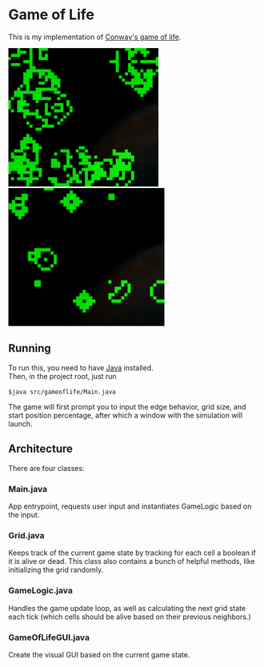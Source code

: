 # Game of Life
This is my implementation of [Conway's game of life](https://en.wikipedia.org/wiki/Conway%27s_Game_of_Life).  
<p float="left">
  <img src="resources/image.png" width="300"/>
  <img src="resources/image2.png" width="312"/>
</p>

## Running
To run this, you need to have [Java](https://www.oracle.com/java/technologies/downloads/) installed.  
Then, in the project root, just run  
```
$java src/gameoflife/Main.java
``` 
The game will first prompt you to input the edge behavior, grid size, and start position percentage, after which a window with the simulation will launch.

## Architecture
There are four classes:

### Main.java
App entrypoint, requests user input and instantiates GameLogic based on the input.

### Grid.java
Keeps track of the current game state by tracking for each cell a boolean if it is alive or dead. This class also contains a bunch of helpful methods, like initializing the grid randomly.

### GameLogic.java
Handles the game update loop, as well as calculating the next grid state each tick (which cells should be alive based on their previous neighbors.)

### GameOfLifeGUI.java
Create the visual GUI based on the current game state.
